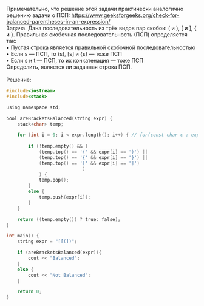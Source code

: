Примечательно, что решение этой задачи практически аналогично решению задачи о ПСП: https://www.geeksforgeeks.org/check-for-balanced-parentheses-in-an-expression/ 
\
Задача. Дана последовательность из трёх видов пар скобок: ( и ), [ и ], { и }. 
Правильная скобочная последовательность (ПСП) определяется так:  
•	Пустая строка является правильной скобочной последовательностью  
•	Если s — ПСП, то (s), [s] и {s} — тоже ПСП  
•	Если s и t — ПСП, то их конкатенация — тоже ПСП  
Определить, является ли заданная строка ПСП.
\
\
Решение:
```objectivec
#include<iostream>
#include<stack>

using namespace std;

bool areBracketsBalanced(string expr) {
    stack<char> temp;

    for (int i = 0; i < expr.length(); i++) { // for(const char c : expr) {
    
        if (!temp.empty() && (
            (temp.top() == '(' && expr[i] == ')') || 
            (temp.top() == '{' && expr[i] == '}') || 
            (temp.top() == '[' && expr[i] == ']')
                            )
            ) {
            temp.pop();
        }
        else {
            temp.push(expr[i]);
        }
    }

    return ((temp.empty()) ? true: false);
}

int main() {
    string expr = "[[(])";

    if (areBracketsBalanced(expr)){
        cout << "Balanced";
    } 
    else {
        cout << "Not Balanced";
    }

    return 0;
}
```
